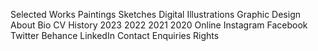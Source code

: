 Selected Works
    Paintings
    Sketches
    Digital Illustrations
    Graphic Design
About
    Bio
    CV
History
    2023
    2022
    2021
    2020
Online
    Instagram
    Facebook
    Twitter
    Behance
    LinkedIn
Contact
Enquiries
Rights


